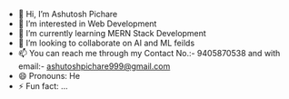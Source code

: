 - 👋 Hi, I’m Ashutosh Pichare
- 👀 I’m interested in Web Development
- 🌱 I’m currently learning MERN Stack Development
- 💞️ I’m looking to collaborate on AI and ML feilds
- 📫 You can reach me through my Contact No.:- 9405870538 and with email:- ashutoshpichare999@gmail.com
- 😄 Pronouns: He
- ⚡ Fun fact: ...

<!---
ashutosh-139/ashutosh-139 is a ✨ special ✨ repository because its `README.md` (this file) appears on your GitHub profile.
You can click the Preview link to take a look at your changes.
--->
